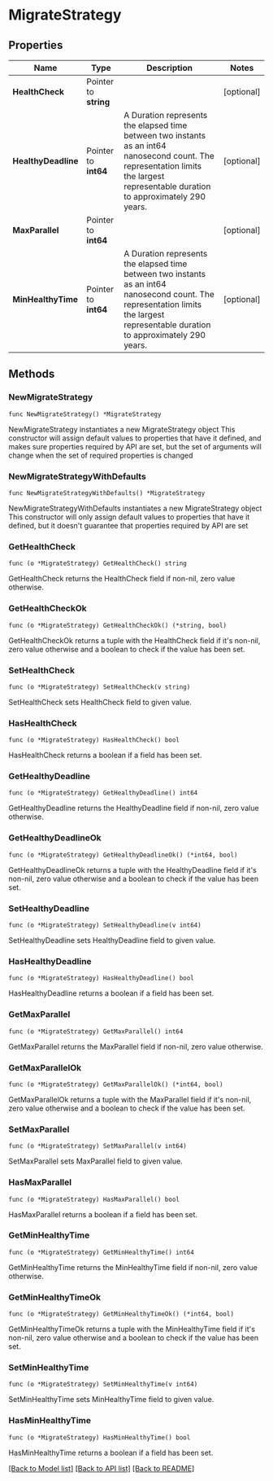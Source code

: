 # MigrateStrategy

## Properties

Name | Type | Description | Notes
------------ | ------------- | ------------- | -------------
**HealthCheck** | Pointer to **string** |  | [optional] 
**HealthyDeadline** | Pointer to **int64** | A Duration represents the elapsed time between two instants as an int64 nanosecond count. The representation limits the largest representable duration to approximately 290 years. | [optional] 
**MaxParallel** | Pointer to **int64** |  | [optional] 
**MinHealthyTime** | Pointer to **int64** | A Duration represents the elapsed time between two instants as an int64 nanosecond count. The representation limits the largest representable duration to approximately 290 years. | [optional] 

## Methods

### NewMigrateStrategy

`func NewMigrateStrategy() *MigrateStrategy`

NewMigrateStrategy instantiates a new MigrateStrategy object
This constructor will assign default values to properties that have it defined,
and makes sure properties required by API are set, but the set of arguments
will change when the set of required properties is changed

### NewMigrateStrategyWithDefaults

`func NewMigrateStrategyWithDefaults() *MigrateStrategy`

NewMigrateStrategyWithDefaults instantiates a new MigrateStrategy object
This constructor will only assign default values to properties that have it defined,
but it doesn't guarantee that properties required by API are set

### GetHealthCheck

`func (o *MigrateStrategy) GetHealthCheck() string`

GetHealthCheck returns the HealthCheck field if non-nil, zero value otherwise.

### GetHealthCheckOk

`func (o *MigrateStrategy) GetHealthCheckOk() (*string, bool)`

GetHealthCheckOk returns a tuple with the HealthCheck field if it's non-nil, zero value otherwise
and a boolean to check if the value has been set.

### SetHealthCheck

`func (o *MigrateStrategy) SetHealthCheck(v string)`

SetHealthCheck sets HealthCheck field to given value.

### HasHealthCheck

`func (o *MigrateStrategy) HasHealthCheck() bool`

HasHealthCheck returns a boolean if a field has been set.

### GetHealthyDeadline

`func (o *MigrateStrategy) GetHealthyDeadline() int64`

GetHealthyDeadline returns the HealthyDeadline field if non-nil, zero value otherwise.

### GetHealthyDeadlineOk

`func (o *MigrateStrategy) GetHealthyDeadlineOk() (*int64, bool)`

GetHealthyDeadlineOk returns a tuple with the HealthyDeadline field if it's non-nil, zero value otherwise
and a boolean to check if the value has been set.

### SetHealthyDeadline

`func (o *MigrateStrategy) SetHealthyDeadline(v int64)`

SetHealthyDeadline sets HealthyDeadline field to given value.

### HasHealthyDeadline

`func (o *MigrateStrategy) HasHealthyDeadline() bool`

HasHealthyDeadline returns a boolean if a field has been set.

### GetMaxParallel

`func (o *MigrateStrategy) GetMaxParallel() int64`

GetMaxParallel returns the MaxParallel field if non-nil, zero value otherwise.

### GetMaxParallelOk

`func (o *MigrateStrategy) GetMaxParallelOk() (*int64, bool)`

GetMaxParallelOk returns a tuple with the MaxParallel field if it's non-nil, zero value otherwise
and a boolean to check if the value has been set.

### SetMaxParallel

`func (o *MigrateStrategy) SetMaxParallel(v int64)`

SetMaxParallel sets MaxParallel field to given value.

### HasMaxParallel

`func (o *MigrateStrategy) HasMaxParallel() bool`

HasMaxParallel returns a boolean if a field has been set.

### GetMinHealthyTime

`func (o *MigrateStrategy) GetMinHealthyTime() int64`

GetMinHealthyTime returns the MinHealthyTime field if non-nil, zero value otherwise.

### GetMinHealthyTimeOk

`func (o *MigrateStrategy) GetMinHealthyTimeOk() (*int64, bool)`

GetMinHealthyTimeOk returns a tuple with the MinHealthyTime field if it's non-nil, zero value otherwise
and a boolean to check if the value has been set.

### SetMinHealthyTime

`func (o *MigrateStrategy) SetMinHealthyTime(v int64)`

SetMinHealthyTime sets MinHealthyTime field to given value.

### HasMinHealthyTime

`func (o *MigrateStrategy) HasMinHealthyTime() bool`

HasMinHealthyTime returns a boolean if a field has been set.


[[Back to Model list]](../README.md#documentation-for-models) [[Back to API list]](../README.md#documentation-for-api-endpoints) [[Back to README]](../README.md)


